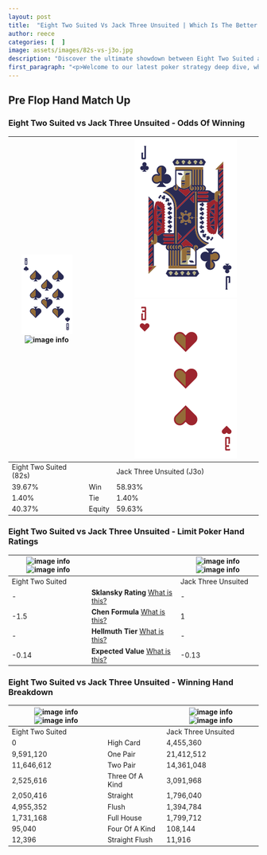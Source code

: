 ```yaml
---
layout: post
title:  "Eight Two Suited Vs Jack Three Unsuited | Which Is The Better Hand In Poker? A Complete Guide"
author: reece
categories: [  ]
image: assets/images/82s-vs-j3o.jpg
description: "Discover the ultimate showdown between Eight Two Suited and Jack Three Unsuited in poker! Uncover the odds, strategies, and scenarios where one hand triumphs over the other. Get ready to up your poker game with this thrilling analysis."
first_paragraph: "<p>Welcome to our latest poker strategy deep dive, where we're pitting two distinct hands against each other in a high-stakes showdown: Eight Two Suited vs Jack Three Unsuited.</p><p>In the dynamic world of poker, every decision counts, and knowing which hand holds the upper hand is key to your success at the table.</p><p>In this article, we'll dissect these two hands, explore the scenarios where one dominates the other, and equip you with the knowledge to make strategic choices that can tip the odds in your favor.</p><p>Get ready to unravel the intriguing dynamics of these poker hands and elevate your game to new heights.</p>"
---
```




[comment]: # (sp0)

## Pre Flop Hand Match Up

<div class="table hand-ratings" markdown="1"> 



### Eight Two Suited vs Jack Three Unsuited - Odds Of Winning


    
| ![image info](assets/images/hand1/8.png) ![image info](assets/images/hand1/2s.png) |  | ![image info](assets/images/hand2/J.png) ![image info](assets/images/hand2/3o.png) |
| -------- | -------- | -------- |
| Eight Two Suited (82s) |  | Jack Three Unsuited (J3o) |
| 39.67% | Win | 58.93% |
| 1.40% | Tie | 1.40% |
| 40.37% | Equity | 59.63% |




[comment]: # (sp1)



### Eight Two Suited vs Jack Three Unsuited - Limit Poker Hand Ratings


    
| ![image info](https://www.riverpairs.com/assets/images/hand1/8.png) ![image info](https://www.riverpairs.com/assets/images/hand1/2s.png) |  | ![image info](https://www.riverpairs.com/assets/images/hand2/J.png) ![image info](https://www.riverpairs.com/assets/images/hand2/3o.png) |
| -------- | -------- | -------- |
| Eight Two Suited |  | Jack Three Unsuited |
| - | **Sklansky Rating** [What is this?](/sklansky-rating-explained) | - |
| -1.5 | **Chen Formula** [What is this?](/chen-formula-explained) | 1 |
| - | **Hellmuth Tier** [What is this?](/Hellmuth-tier-explained) | - |
| -0.14 | **Expected Value** [What is this?](/expected-value-explained) | -0.13 |




[comment]: # (sp2)



### Eight Two Suited vs Jack Three Unsuited - Winning Hand Breakdown


    
| ![image info](https://www.riverpairs.com/assets/images/hand1/8.png) ![image info](https://www.riverpairs.com/assets/images/hand1/2s.png) |  | ![image info](https://www.riverpairs.com/assets/images/hand2/J.png) ![image info](https://www.riverpairs.com/assets/images/hand2/3o.png) |
| -------- | -------- | -------- |
| Eight Two Suited |  | Jack Three Unsuited |
| 0 | High Card | 4,455,360 |
| 9,591,120 | One Pair | 21,412,512 |
| 11,646,612 | Two Pair | 14,361,048 |
| 2,525,616 | Three Of A Kind | 3,091,968 |
| 2,050,416 | Straight | 1,796,040 |
| 4,955,352 | Flush | 1,394,784 |
| 1,731,168 | Full House | 1,799,712 |
| 95,040 | Four Of A Kind | 108,144 |
| 12,396 | Straight Flush | 11,916 |




[comment]: # (sp3)



</div>

[comment]: # (sp4)



[comment]: # (sp5)

